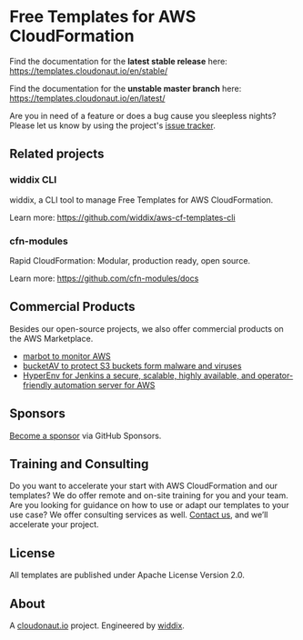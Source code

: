 # Free Templates for AWS CloudFormation
Find the documentation for the **latest stable release** here: https://templates.cloudonaut.io/en/stable/

Find the documentation for the **unstable master branch** here: https://templates.cloudonaut.io/en/latest/

Are you in need of a feature or does a bug cause you sleepless nights? Please let us know by using the project's [issue tracker](https://github.com/widdix/aws-cf-templates/issues).

## Related projects

### widdix CLI
widdix, a CLI tool to manage Free Templates for AWS CloudFormation.

Learn more: https://github.com/widdix/aws-cf-templates-cli

### cfn-modules
Rapid CloudFormation: Modular, production ready, open source.

Learn more: https://github.com/cfn-modules/docs

## Commercial Products

Besides our open-source projects, we also offer commercial products on the AWS Marketplace.

* [marbot to monitor AWS](https://marbot.io)
* [bucketAV to protect S3 buckets form malware and viruses](https://bucketav.com)
* [HyperEnv for Jenkins a secure, scalable, highly available, and operator-friendly automation server for AWS](https://hyperenv.com)

## Sponsors
[Become a sponsor](https://github.com/sponsors/widdix) via GitHub Sponsors.

## Training and Consulting
Do you want to accelerate your start with AWS CloudFormation and our templates? We do offer remote and on-site training for you and your team. Are you looking for guidance on how to use or adapt our templates to your use case? We offer consulting services as well. [Contact us](mailto:hello@widdix.net), and we’ll accelerate your project.

## License
All templates are published under Apache License Version 2.0.

## About
A [cloudonaut.io](https://cloudonaut.io/) project. Engineered by [widdix](https://widdix.net).
